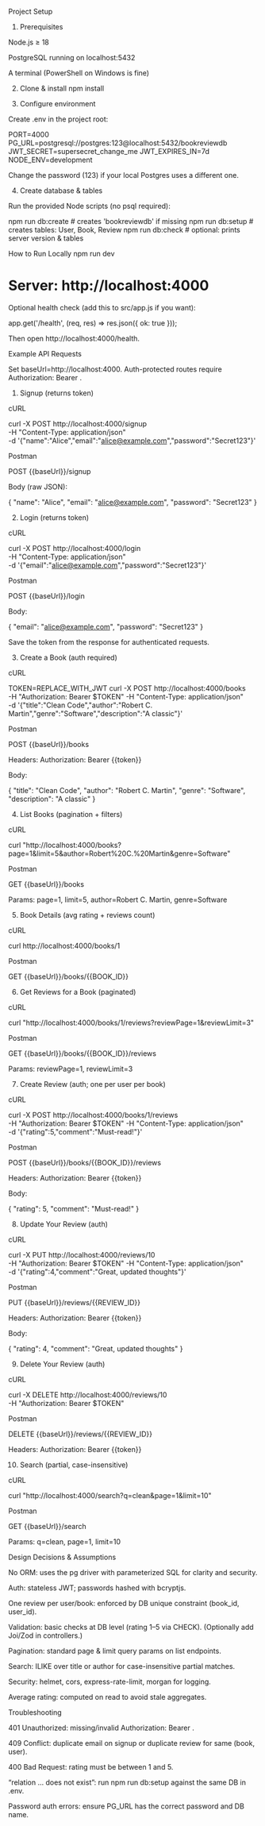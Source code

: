Project Setup
1) Prerequisites

Node.js ≥ 18

PostgreSQL running on localhost:5432

A terminal (PowerShell on Windows is fine)

2) Clone & install
npm install

3) Configure environment

Create .env in the project root:

PORT=4000
PG_URL=postgresql://postgres:123@localhost:5432/bookreviewdb
JWT_SECRET=supersecret_change_me
JWT_EXPIRES_IN=7d
NODE_ENV=development


Change the password (123) if your local Postgres uses a different one.

4) Create database & tables

Run the provided Node scripts (no psql required):

npm run db:create   # creates 'bookreviewdb' if missing
npm run db:setup    # creates tables: User, Book, Review
npm run db:check    # optional: prints server version & tables

How to Run Locally
npm run dev
# Server: http://localhost:4000


Optional health check (add this to src/app.js if you want):

app.get('/health', (req, res) => res.json({ ok: true }));


Then open http://localhost:4000/health.

Example API Requests

Set baseUrl=http://localhost:4000.
Auth-protected routes require Authorization: Bearer <token>.

1) Signup (returns token)

cURL

curl -X POST http://localhost:4000/signup \
  -H "Content-Type: application/json" \
  -d '{"name":"Alice","email":"alice@example.com","password":"Secret123"}'


Postman

POST {{baseUrl}}/signup

Body (raw JSON):

{ "name": "Alice", "email": "alice@example.com", "password": "Secret123" }

2) Login (returns token)

cURL

curl -X POST http://localhost:4000/login \
  -H "Content-Type: application/json" \
  -d '{"email":"alice@example.com","password":"Secret123"}'


Postman

POST {{baseUrl}}/login

Body:

{ "email": "alice@example.com", "password": "Secret123" }


Save the token from the response for authenticated requests.

3) Create a Book (auth required)

cURL

TOKEN=REPLACE_WITH_JWT
curl -X POST http://localhost:4000/books \
  -H "Authorization: Bearer $TOKEN" -H "Content-Type: application/json" \
  -d '{"title":"Clean Code","author":"Robert C. Martin","genre":"Software","description":"A classic"}'


Postman

POST {{baseUrl}}/books

Headers: Authorization: Bearer {{token}}

Body:

{
  "title": "Clean Code",
  "author": "Robert C. Martin",
  "genre": "Software",
  "description": "A classic"
}

4) List Books (pagination + filters)

cURL

curl "http://localhost:4000/books?page=1&limit=5&author=Robert%20C.%20Martin&genre=Software"


Postman

GET {{baseUrl}}/books

Params: page=1, limit=5, author=Robert C. Martin, genre=Software

5) Book Details (avg rating + reviews count)

cURL

curl http://localhost:4000/books/1


Postman

GET {{baseUrl}}/books/{{BOOK_ID}}

6) Get Reviews for a Book (paginated)

cURL

curl "http://localhost:4000/books/1/reviews?reviewPage=1&reviewLimit=3"


Postman

GET {{baseUrl}}/books/{{BOOK_ID}}/reviews

Params: reviewPage=1, reviewLimit=3

7) Create Review (auth; one per user per book)

cURL

curl -X POST http://localhost:4000/books/1/reviews \
  -H "Authorization: Bearer $TOKEN" -H "Content-Type: application/json" \
  -d '{"rating":5,"comment":"Must-read!"}'


Postman

POST {{baseUrl}}/books/{{BOOK_ID}}/reviews

Headers: Authorization: Bearer {{token}}

Body:

{ "rating": 5, "comment": "Must-read!" }

8) Update Your Review (auth)

cURL

curl -X PUT http://localhost:4000/reviews/10 \
  -H "Authorization: Bearer $TOKEN" -H "Content-Type: application/json" \
  -d '{"rating":4,"comment":"Great, updated thoughts"}'


Postman

PUT {{baseUrl}}/reviews/{{REVIEW_ID}}

Headers: Authorization: Bearer {{token}}

Body:

{ "rating": 4, "comment": "Great, updated thoughts" }

9) Delete Your Review (auth)

cURL

curl -X DELETE http://localhost:4000/reviews/10 \
  -H "Authorization: Bearer $TOKEN"


Postman

DELETE {{baseUrl}}/reviews/{{REVIEW_ID}}

Headers: Authorization: Bearer {{token}}

10) Search (partial, case-insensitive)

cURL

curl "http://localhost:4000/search?q=clean&page=1&limit=10"


Postman

GET {{baseUrl}}/search

Params: q=clean, page=1, limit=10

Design Decisions & Assumptions

No ORM: uses the pg driver with parameterized SQL for clarity and security.

Auth: stateless JWT; passwords hashed with bcryptjs.

One review per user/book: enforced by DB unique constraint (book_id, user_id).

Validation: basic checks at DB level (rating 1–5 via CHECK). (Optionally add Joi/Zod in controllers.)

Pagination: standard page & limit query params on list endpoints.

Search: ILIKE over title or author for case-insensitive partial matches.

Security: helmet, cors, express-rate-limit, morgan for logging.

Average rating: computed on read to avoid stale aggregates.

Troubleshooting

401 Unauthorized: missing/invalid Authorization: Bearer <token>.

409 Conflict: duplicate email on signup or duplicate review for same (book, user).

400 Bad Request: rating must be between 1 and 5.

“relation … does not exist”: run npm run db:setup against the same DB in .env.

Password auth errors: ensure PG_URL has the correct password and DB name.